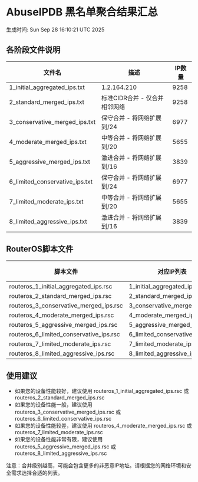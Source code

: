 # AbuseIPDB 黑名单聚合结果汇总
生成时间: Sun Sep 28 16:10:21 UTC 2025

## 各阶段文件说明

| 文件名 | 描述 | IP数量 |
|--------|------|--------|
| 1_initial_aggregated_ips.txt | 1.2.164.210 | 9258 |
| 2_standard_merged_ips.txt | 标准CIDR合并 - 仅合并相邻网络 | 9258 |
| 3_conservative_merged_ips.txt | 保守合并 - 将网络扩展到/24 | 6977 |
| 4_moderate_merged_ips.txt | 中等合并 - 将网络扩展到/20 | 5655 |
| 5_aggressive_merged_ips.txt | 激进合并 - 将网络扩展到/16 | 3839 |
| 6_limited_conservative_ips.txt | 保守合并 - 将网络扩展到/24 | 6977 |
| 7_limited_moderate_ips.txt | 中等合并 - 将网络扩展到/20 | 5655 |
| 8_limited_aggressive_ips.txt | 激进合并 - 将网络扩展到/16 | 3839 |

## RouterOS脚本文件

| 脚本文件 | 对应IP列表 | IP数量 |
|----------|------------|--------|
| routeros_1_initial_aggregated_ips.rsc | 1_initial_aggregated_ips.txt | 9258 |
| routeros_2_standard_merged_ips.rsc | 2_standard_merged_ips.txt | 9258 |
| routeros_3_conservative_merged_ips.rsc | 3_conservative_merged_ips.txt | 6977 |
| routeros_4_moderate_merged_ips.rsc | 4_moderate_merged_ips.txt | 5655 |
| routeros_5_aggressive_merged_ips.rsc | 5_aggressive_merged_ips.txt | 3839 |
| routeros_6_limited_conservative_ips.rsc | 6_limited_conservative_ips.txt | 6977 |
| routeros_7_limited_moderate_ips.rsc | 7_limited_moderate_ips.txt | 5655 |
| routeros_8_limited_aggressive_ips.rsc | 8_limited_aggressive_ips.txt | 3839 |

## 使用建议

- 如果您的设备性能较好，建议使用 routeros_1_initial_aggregated_ips.rsc 或 routeros_2_standard_merged_ips.rsc
- 如果您的设备性能一般，建议使用 routeros_3_conservative_merged_ips.rsc 或 routeros_6_limited_conservative_ips.rsc
- 如果您的设备性能较差，建议使用 routeros_4_moderate_merged_ips.rsc 或 routeros_7_limited_moderate_ips.rsc
- 如果您的设备性能非常有限，建议使用 routeros_5_aggressive_merged_ips.rsc 或 routeros_8_limited_aggressive_ips.rsc

注意：合并级别越高，可能会包含更多的非恶意IP地址。请根据您的网络环境和安全需求选择合适的列表。
